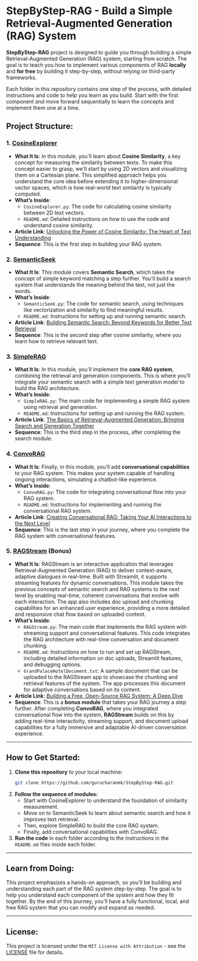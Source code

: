 # StepByStep-RAG - Build a Simple Retrieval-Augmented Generation (RAG) System

**StepByStep-RAG** project is designed to guide you through building a simple Retrieval-Augmented Generation (RAG) system, starting from scratch. The goal is to teach you how to implement various components of RAG **locally** and **for free** by building it step-by-step, without relying on third-party frameworks.

Each folder in this repository contains one step of the process, with detailed instructions and code to help you learn as you build. Start with the first component and move forward sequentially to learn the concepts and implement them one at a time.

## Project Structure:

### 1. [CosineExplorer](./CosineExplorer) 
   - **What It Is**: In this module, you'll learn about **Cosine Similarity**, a key concept for measuring the similarity between texts. To make this concept easier to grasp, we'll start by using 2D vectors and visualizing them on a Cartesian plane. This simplified approach helps you understand the core idea before extending it to higher-dimensional vector spaces, which is how real-world text similarity is typically computed.
   - **What’s Inside**:
     - `CosineExplorer.py`: The code for calculating cosine similarity between 2D text vectors.
     - `README.md`: Detailed instructions on how to use the code and understand cosine similarity.
   - **Article Link**: [Unlocking the Power of Cosine Similarity: The Heart of Text Understanding](https://medium.com/@charan4u/unlocking-the-power-of-cosine-similarity-the-heart-of-text-understanding-eed427df745a)
   - **Sequence**: This is the first step in building your RAG system.


### 2. [SemanticSeek](./SemanticSeek)
   - **What It Is**: This module covers **Semantic Search**, which takes the concept of simple keyword matching a step further. You'll build a search system that understands the meaning behind the text, not just the words.
   - **What’s Inside**:
     - `SemanticSeek.py`: The code for semantic search, using techniques like vectorization and similarity to find meaningful results.
     - `README.md`: Instructions for setting up and running semantic search.
   - **Article Link**: [Building Semantic Search: Beyond Keywords for Better Text Retrieval](https://medium.com/@charan4u/building-semantic-search-beyond-keywords-for-better-text-retrieval-b7a27d9d4f8f)
   - **Sequence**: This is the second step after cosine similarity, where you learn how to retrieve relevant text.

### 3. [SimpleRAG](./SimpleRAG)
   - **What It Is**: In this module, you'll implement the **core RAG system**, combining the retrieval and generation components. This is where you’ll integrate your semantic search with a simple text generation model to build the RAG architecture.
   - **What’s Inside**:
     - `SimpleRAG.py`: The main code for implementing a simple RAG system using retrieval and generation.
     - `README.md`: Instructions for setting up and running the RAG system.
   - **Article Link**: [The Basics of Retrieval-Augmented Generation: Bringing Search and Generation Together](https://medium.com/@charan4u/the-basics-of-retrieval-augmented-generation-bringing-search-and-generation-together-ee043a8effa5)
   - **Sequence**: This is the third step in the process, after completing the search module.

### 4. [ConvoRAG](./ConvoRAG) 
   - **What It Is**: Finally, in this module, you’ll add **conversational capabilities** to your RAG system. This makes your system capable of handling ongoing interactions, simulating a chatbot-like experience.
   - **What’s Inside**:
     - `ConvoRAG.py`: The code for integrating conversational flow into your RAG system.
     - `README.md`: Instructions for implementing and running the conversational RAG system.
   - **Article Link**: [Creating Conversational RAG: Taking Your AI Interactions to the Next Level](https://medium.com/@charan4u/creating-conversational-rag-taking-your-ai-interactions-to-the-next-level-6b188f945cfe)
   - **Sequence**: This is the last step in your journey, where you complete the RAG system with conversational features.

### 5. [RAGStream](./RAGStream) (Bonus)
   - **What It Is**: RAGStream is an interactive application that leverages Retrieval-Augmented Generation (RAG) to deliver context-aware, adaptive dialogues in real-time. Built with Streamlit, it supports streaming features for dynamic conversations. This module takes the previous concepts of semantic search and RAG systems to the next level by enabling real-time, coherent conversations that evolve with each interaction. The app also includes doc upload and chunking capabilities for an enhanced user experience, providing a more detailed and responsive chat flow based on uploaded content.
   - **What’s Inside**:
     - `RAGStream.py`: The main code that implements the RAG system with streaming support and conversational features. This code integrates the RAG architecture with real-time conversation and document chunking.
     - `README.md`: Instructions on how to run and set up RAGStream, including detailed information on doc uploads, Streamlit features, and debugging options.
     - `GrandPalaceHotelDocument.txt`: A sample document that can be uploaded to the RAGStream app to showcase the chunking and retrieval features of the system. The app processes this document for adaptive conversations based on its content.
   - **Article Link**: [Building a Free, Open-Source RAG System: A Deep Dive]()
   - **Sequence**: This is a **bonus module** that takes your RAG journey a step further. After completing **ConvoRAG**, where you integrated conversational flow into the system, **RAGStream** builds on this by adding real-time interactivity, streaming support, and document upload capabilities for a fully immersive and adaptable AI-driven conversation experience.

---

## How to Get Started:

1. **Clone this repository** to your local machine:
   ```bash
   git clone https://github.com/gurucharanmk/StepByStep-RAG.git
   ```
2. **Follow the sequence of modules:**
    - Start with CosineExplorer to understand the foundation of similarity measurement.
    - Move on to SemanticSeek to learn about semantic search and how it improves text retrieval.
    - Then, explore SimpleRAG to build the core RAG system.
    - Finally, add conversational capabilities with ConvoRAG.
3. **Run the code** in each folder according to the instructions in the `README.md` files inside each folder.

---

##  Learn from Doing:
This project emphasizes a hands-on approach, so you'll be building and understanding each part of the RAG system step-by-step. The goal is to help you understand each component of the system and how they fit together. By the end of this journey, you'll have a fully functional, local, and free RAG system that you can modify and expand as needed.

---

##   License:
This project is licensed under the `MIT License with Attribution` - see the [LICENSE](LICENSE) file for details.
